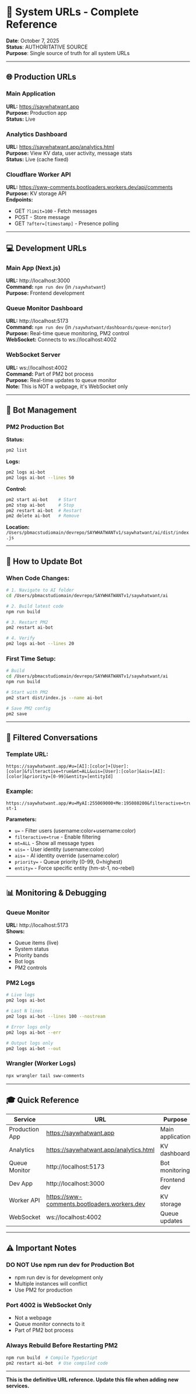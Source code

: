 # 🔗 System URLs - Complete Reference

**Date**: October 7, 2025  
**Status**: AUTHORITATIVE SOURCE  
**Purpose**: Single source of truth for all system URLs

---

## 🌐 Production URLs

### Main Application
**URL:** https://saywhatwant.app  
**Purpose:** Production app  
**Status:** Live

### Analytics Dashboard
**URL:** https://saywhatwant.app/analytics.html  
**Purpose:** View KV data, user activity, message stats  
**Status:** Live (cache fixed)

### Cloudflare Worker API
**URL:** https://sww-comments.bootloaders.workers.dev/api/comments  
**Purpose:** KV storage API  
**Endpoints:**
- GET `?limit=100` - Fetch messages
- POST - Store message
- GET `?after=[timestamp]` - Presence polling

---

## 💻 Development URLs

### Main App (Next.js)
**URL:** http://localhost:3000  
**Command:** `npm run dev` (in `/saywhatwant`)  
**Purpose:** Frontend development

### Queue Monitor Dashboard
**URL:** http://localhost:5173  
**Command:** `npm run dev` (in `/saywhatwant/dashboards/queue-monitor`)  
**Purpose:** Real-time queue monitoring, PM2 control  
**WebSocket:** Connects to ws://localhost:4002

### WebSocket Server
**URL:** ws://localhost:4002  
**Command:** Part of PM2 bot process  
**Purpose:** Real-time updates to queue monitor  
**Note:** This is NOT a webpage, it's WebSocket only

---

## 🤖 Bot Management

### PM2 Production Bot

**Status:**
```bash
pm2 list
```

**Logs:**
```bash
pm2 logs ai-bot
pm2 logs ai-bot --lines 50
```

**Control:**
```bash
pm2 start ai-bot    # Start
pm2 stop ai-bot     # Stop
pm2 restart ai-bot  # Restart
pm2 delete ai-bot   # Remove
```

**Location:** `/Users/pbmacstudiomain/devrepo/SAYWHATWANTv1/saywhatwant/ai/dist/index.js`

---

## 🔄 How to Update Bot

### When Code Changes:

```bash
# 1. Navigate to AI folder
cd /Users/pbmacstudiomain/devrepo/SAYWHATWANTv1/saywhatwant/ai

# 2. Build latest code
npm run build

# 3. Restart PM2
pm2 restart ai-bot

# 4. Verify
pm2 logs ai-bot --lines 20
```

### First Time Setup:

```bash
# Build
cd /Users/pbmacstudiomain/devrepo/SAYWHATWANTv1/saywhatwant/ai
npm run build

# Start with PM2
pm2 start dist/index.js --name ai-bot

# Save PM2 config
pm2 save
```

---

## 🎯 Filtered Conversations

### Template URL:
```
https://saywhatwant.app/#u=[AI]:[color]+[User]:[color]&filteractive=true&mt=ALL&uis=[User]:[color]&ais=[AI]:[color]&priority=[0-99]&entity=[entityId]
```

### Example:
```
https://saywhatwant.app/#u=MyAI:255069000+Me:195080200&filteractive=true&mt=ALL&uis=Me:195080200&ais=MyAI:255069000&priority=5&entity=hm-st-1
```

**Parameters:**
- `u=` - Filter users (username:color+username:color)
- `filteractive=true` - Enable filtering
- `mt=ALL` - Show all message types
- `uis=` - User identity (username:color)
- `ais=` - AI identity override (username:color)
- `priority=` - Queue priority (0-99, 0=highest)
- `entity=` - Force specific entity (hm-st-1, no-rebel)

---

## 📊 Monitoring & Debugging

### Queue Monitor
**URL:** http://localhost:5173  
**Shows:**
- Queue items (live)
- System status
- Priority bands
- Bot logs
- PM2 controls

### PM2 Logs
```bash
# Live logs
pm2 logs ai-bot

# Last N lines
pm2 logs ai-bot --lines 100 --nostream

# Error logs only
pm2 logs ai-bot --err

# Output logs only
pm2 logs ai-bot --out
```

### Wrangler (Worker Logs)
```bash
npx wrangler tail sww-comments
```

---

## 🎓 Quick Reference

| Service | URL | Purpose |
|---------|-----|---------|
| Production App | https://saywhatwant.app | Main application |
| Analytics | https://saywhatwant.app/analytics.html | KV dashboard |
| Queue Monitor | http://localhost:5173 | Bot monitoring |
| Dev App | http://localhost:3000 | Frontend dev |
| Worker API | https://sww-comments.bootloaders.workers.dev | KV storage |
| WebSocket | ws://localhost:4002 | Queue updates |

---

## ⚠️ Important Notes

### DO NOT Use npm run dev for Production Bot
- npm run dev is for development only
- Multiple instances will conflict
- Use PM2 for production

### Port 4002 is WebSocket Only
- Not a webpage
- Queue monitor connects to it
- Part of PM2 bot process

### Always Rebuild Before Restarting PM2
```bash
npm run build  # Compile TypeScript
pm2 restart ai-bot  # Use compiled code
```

---

**This is the definitive URL reference. Update this file when adding new services.**


